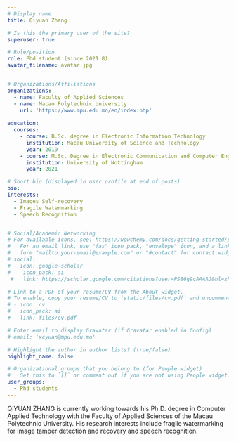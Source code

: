 ```yaml
---
# Display name
title: Qiyuan Zhang

# Is this the primary user of the site?
superuser: true

# Role/position
role: Phd student (since 2021.8)
avatar_filename: avatar.jpg


# Organizations/Affiliations
organizations:
  - name: Faculty of Applied Sciences
  - name: Macao Polytechnic University 
    url: 'https://www.mpu.edu.mo/en/index.php'
  
education:
  courses:
    - course: B.Sc. degree in Electronic Information Technology
      institution: Macau University of Science and Technology
      year: 2019
    - course: M.Sc. Degree in Electronic Communication and Computer Engineering
      institution: University of Nottingham
      year: 2021

# Short bio (displayed in user profile at end of posts)
bio:
interests:
  - Images Self-recovery
  - Fragile Watermarking
  - Speech Recognition


# Social/Academic Networking
# For available icons, see: https://wowchemy.com/docs/getting-started/page-builder/#icons
#   For an email link, use "fas" icon pack, "envelope" icon, and a link in the
#   form "mailto:your-email@example.com" or "#contact" for contact widget.
# social:
# - icon: google-scholar
#    icon_pack: ai
 #   link: https://scholar.google.com/citations?user=PS86g9cAAAAJ&hl=zh-CN

# Link to a PDF of your resume/CV from the About widget.
# To enable, copy your resume/CV to `static/files/cv.pdf` and uncomment the lines below.
# - icon: cv
#   icon_pack: ai
#   link: files/cv.pdf

# Enter email to display Gravatar (if Gravatar enabled in Config)
# email: 'xcyuan@mpu.edu.mo'

# Highlight the author in author lists? (true/false)
highlight_name: false

# Organizational groups that you belong to (for People widget)
#   Set this to `[]` or comment out if you are not using People widget.
user_groups:
  - Phd students
---
```


QIYUAN ZHANG is currently working towards his Ph.D. degree in Computer Applied Technology with the Faculty of Applied Sciences of the Macau Polytechnic University. His research interests include fragile watermarking for image tamper detection and recovery and speech recognition.

